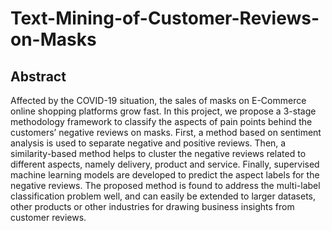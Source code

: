 # Text-Mining-of-Customer-Reviews-on-Masks

## Abstract
Affected by the COVID-19 situation, the sales of masks on E-Commerce online shopping platforms grow fast. In this project, we propose a 3-stage methodology framework to classify the aspects of pain points behind the customers’ negative reviews on masks. First, a method based on sentiment analysis is used to separate negative and positive reviews. Then, a similarity-based method helps to cluster the negative reviews related to different aspects, namely delivery, product and service. Finally, supervised machine learning models are developed to predict the aspect labels for the negative reviews. The proposed method is found to address the multi-label classification problem well, and can easily be extended to larger datasets, other products or other industries for drawing business insights from customer reviews.
